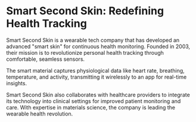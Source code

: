 # Smart Second Skin: Redefining Health Tracking

Smart Second Skin is a wearable tech company that has developed an advanced "smart skin" for continuous health monitoring. Founded in 2003, their mission is to revolutionize personal health tracking through comfortable, seamless sensors.

The smart material captures physiological data like heart rate, breathing, temperature, and activity, transmitting it wirelessly to an app for real-time insights.

Smart Second Skin also collaborates with healthcare providers to integrate its technology into clinical settings for improved patient monitoring and care. With expertise in materials science, the company is leading the wearable health revolution.
